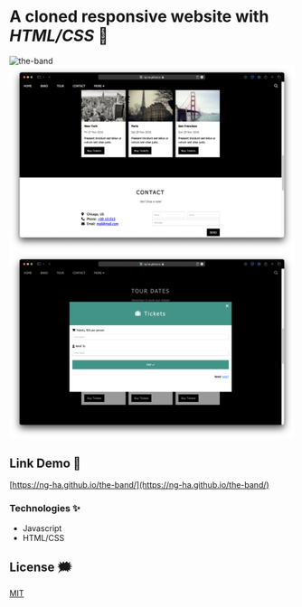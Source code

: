 # A cloned responsive website with **_HTML/CSS_** :musical_keyboard:

![the-band](./github-images/the-band.png)
![the-band2](./github-images/the-band2.png)
![the-band3](./github-images/the-band3.png)

## Link Demo :page_facing_up:

[https://ng-ha.github.io/the-band/](https://ng-ha.github.io/the-band/)

### Technologies ✨

- Javascript
- HTML/CSS

## License :right_anger_bubble:

[MIT](https://choosealicense.com/licenses/mit/)
